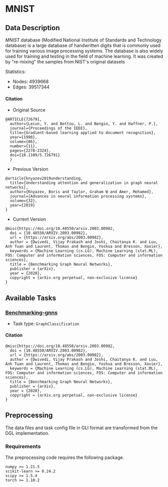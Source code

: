# MNIST
## Data Description

*MNIST* database (Modified National Institute of Standards and Technology database) is a large database of handwritten digits that is commonly used for training various image processing systems. The database is also widely used for training and testing in the field of machine learning. It was created by "re-mixing" the samples from NIST's original datasets

Statistics:
- Nodes: 4939668
- Edges: 39517344

#### Citation
- Original Source
```
@ARTICLE{726791,
  author={Lecun, Y. and Bottou, L. and Bengio, Y. and Haffner, P.},
  journal={Proceedings of the IEEE},
  title={Gradient-based learning applied to document recognition},
  year={1998},
  volume={86},
  number={11},
  pages={2278-2324},
  doi={10.1109/5.726791}
  }
```
- Previous Version
```
@article{knyazev2019understanding,
  title={Understanding attention and generalization in graph neural networks},
  author={Knyazev, Boris and Taylor, Graham W and Amer, Mohamed},
  journal={Advances in neural information processing systems},
  volume={32},
  year={2019}
}
```
- Current Version
```
@misc{https://doi.org/10.48550/arxiv.2003.00982,
  doi = {10.48550/ARXIV.2003.00982},
  url = {https://arxiv.org/abs/2003.00982},
  author = {Dwivedi, Vijay Prakash and Joshi, Chaitanya K. and Luu, Anh Tuan and Laurent, Thomas and Bengio, Yoshua and Bresson, Xavier},
  keywords = {Machine Learning (cs.LG), Machine Learning (stat.ML), FOS: Computer and information sciences, FOS: Computer and information sciences},
  title = {Benchmarking Graph Neural Networks},
  publisher = {arXiv},
  year = {2020},
  copyright = {arXiv.org perpetual, non-exclusive license}
}

```
## Available Tasks
### [Benchmarking-gnns](https://github.com/graphdeeplearning/benchmarking-gnns/)
- Task type:  `GraphClassification`

#### Citation
```
@misc{https://doi.org/10.48550/arxiv.2003.00982,
  doi = {10.48550/ARXIV.2003.00982},
  url = {https://arxiv.org/abs/2003.00982},
  author = {Dwivedi, Vijay Prakash and Joshi, Chaitanya K. and Luu, Anh Tuan and Laurent, Thomas and Bengio, Yoshua and Bresson, Xavier},
  keywords = {Machine Learning (cs.LG), Machine Learning (stat.ML), FOS: Computer and information sciences, FOS: Computer and information sciences},
  title = {Benchmarking Graph Neural Networks},
  publisher = {arXiv},
  year = {2020},
  copyright = {arXiv.org perpetual, non-exclusive license}
}

```

## Preprocessing
The data files and task config file in GLI format are transformed from the DGL implementation.

### Requirements
The preprocessing code requires the following package.

```
numpy >= 1.21.5
scikit-learn >= 0.24.2
scipy >= 1.5.4
torch >= 1.10.2
```
